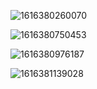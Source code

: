 ![1616380260070](D:\Typora\img\1616380260070.png)



![1616380750453](D:\Typora\img\1616380750453.png)



![1616380976187](D:\Typora\img\1616380976187.png)



![1616381139028](D:\Typora\img\1616381139028.png)